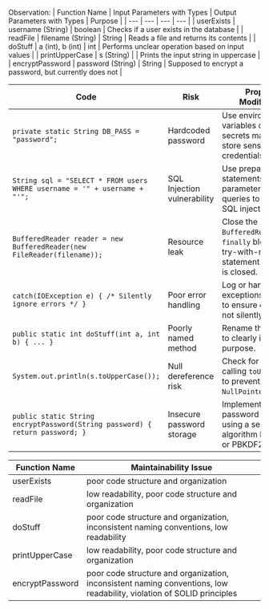Observation: | Function Name | Input Parameters with Types | Output Parameters with Types | Purpose |
| --- | --- | --- | --- |
| userExists | username (String) | boolean | Checks if a user exists in the database |
| readFile | filename (String) | String | Reads a file and returns its contents |
| doStuff | a (int), b (int) | int | Performs unclear operation based on input values |
| printUpperCase | s (String) |  | Prints the input string in uppercase |
| encryptPassword | password (String) | String | Supposed to encrypt a password, but currently does not |

| Code | Risk | Proposed Modification |
| --- | --- | --- |
| `private static String DB_PASS = "password";` | Hardcoded password | Use environment variables or a secure secrets manager to store sensitive credentials. |
| `String sql = "SELECT * FROM users WHERE username = '" + username + "'";` | SQL Injection vulnerability | Use prepared statements with parameterized queries to prevent SQL injection attacks. |
| `BufferedReader reader = new BufferedReader(new FileReader(filename));` | Resource leak | Close the `BufferedReader` in a `finally` block or use a try-with-resources statement to ensure it is closed. |
| `catch(IOException e) { /* Silently ignore errors */ }` | Poor error handling | Log or handle exceptions properly to ensure errors are not silently ignored. |
| `public static int doStuff(int a, int b) { ... }` | Poorly named method | Rename the method to clearly indicate its purpose. |
| `System.out.println(s.toUpperCase());` | Null dereference risk | Check for null before calling `toUpperCase()` to prevent `NullPointerException`. |
| `public static String encryptPassword(String password) { return password; }` | Insecure password storage | Implement proper password encryption using a secure algorithm like bcrypt or PBKDF2. |

| Function Name | Maintainability Issue |
| --- | --- |
| userExists | poor code structure and organization |
| readFile | low readability, poor code structure and organization |
| doStuff | poor code structure and organization, inconsistent naming conventions, low readability |
| printUpperCase | low readability, poor code structure and organization |
| encryptPassword | poor code structure and organization, inconsistent naming conventions, low readability, violation of SOLID principles |